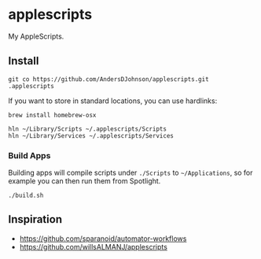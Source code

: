 # applescripts
My AppleScripts.

## Install

```
git co https://github.com/AndersDJohnson/applescripts.git .applescripts
```

If you want to store in standard locations, you can use hardlinks:

```
brew install homebrew-osx
```

```
hln ~/Library/Scripts ~/.applescripts/Scripts
hln ~/Library/Services ~/.applescripts/Services 
```

### Build Apps

Building apps will compile scripts under `./Scripts` to `~/Applications`,
so for example you can then run them from Spotlight.

```
./build.sh
```

## Inspiration
* https://github.com/sparanoid/automator-workflows
* https://github.com/willsALMANJ/applescripts

